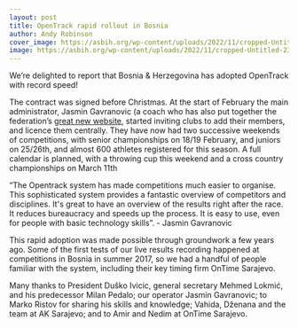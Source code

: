 ```yaml
---
layout: post
title: OpenTrack rapid rollout in Bosnia
author: Andy Robinson
cover_image: https://asbih.org/wp-content/uploads/2022/11/cropped-Untitled-23456.png
image: https://asbih.org/wp-content/uploads/2022/11/cropped-Untitled-23456.png
---
```


We’re delighted to report that Bosnia &amp; Herzegovina has adopted OpenTrack with record speed!

The contract was signed before Christmas.  At the start of February the main administrator, Jasmin Gavranovic (a coach who has also put together the federation’s [great new website](https://asbih.org/), started inviting clubs to add their members, and licence them centrally.  They have now had two successive weekends of competitions, with senior championships on 18/19 February, and juniors on 25/26th, and almost 600 athletes registered for this season.  A full calendar is planned, with a throwing cup this weekend and a cross country championships on March 11th

“The Opentrack system has made competitions much easier to  organise. This sophisticated system provides a fantastic overview of competitors and disciplines. It's great to have an overview of the results right after the race. It reduces bureaucracy and speeds up the process.   It is easy to use, even for people with basic technology skills”. - Jasmin Gavranovic

This rapid adoption was made possible through groundwork a few years ago.  Some of the first tests of our live results recording happened at competitions in Bosnia in summer 2017, so we had a handful of people familiar with the system, including their key timing firm OnTime Sarajevo.  

Many thanks to President Duško Ivicic, general secretary Mehmed Lokmić, and his predecessor Milan Pedalo; our operator Jasmin Gavranovic; to Marko Ristov for sharing his skills and knowledge; Vahida, Dženana and the team at AK Sarajevo; and to Amir and Nedim at OnTime Sarajevo.
